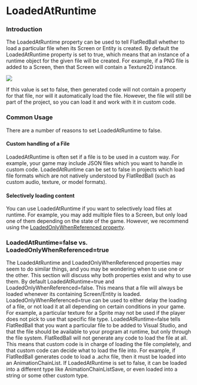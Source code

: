 # LoadedAtRuntime

### Introduction

The LoadedAtRuntime property can be used to tell FlatRedBall whether to load a particular file when its Screen or Entity is created. By default the LoadedAtRuntime property is set to true, which means that an instance of a runtime object for the given file will be created. For example, if a PNG file is added to a Screen, then that Screen will contain a Texture2D instance.

![](../../.gitbook/assets/2023-06-img\_6491c586e85be.png)

If this value is set to false, then generated code will not contain a property for that file, nor will it automatically load the file. However, the file will still be part of the project, so you can load it and work with it in custom code.

### Common Usage

There are a number of reasons to set LoadedAtRuntime to false.

#### Custom handling of a File

LoadedAtRuntime is often set if a file is to be used in a custom way. For example, your game may include JSON files which you want to handle in custom code. LoadedAtRuntime can be set to false in projects which load file formats which are not natively understood by FlatRedBall (such as custom audio, texture, or model formats).

#### Selectively loading content

You can use LoadedAtRuntime if you want to selectively load files at runtime. For example, you may add multiple files to a Screen, but only load one of them depending on the state of the game. However, we recommend using the [LoadedOnlyWhenReferenced property](../../frb/docs/index.php).

### LoadedAtRuntime=false vs. LoadedOnlyWhenReferenced=true

The LoadedAtRuntime and LoadedOnlyWhenReferenced properties may seem to do similar things, and you may be wondering when to use one or the other. This section will discuss why both properties exist and why to use them. By default LoadedAtRuntime=true and LoadedOnlyWhenReferenced=false. This means that a file will always be loaded whenever its containing Screen/Entity is loaded. LoadedOnlyWhenReferenced=true can be used to either delay the loading of a file, or not load it at all depending on certain conditions in your game. For example, a particular texture for a Sprite may not be used if the player does not pick to use that specific file type. LoadedAtRuntime=false tells FlatRedBall that you want a particular file to be added to Visual Studio, and that the file should be available to your program at runtime, but only through the file system. FlatRedBall will not generate any code to load the file at all. This means that custom code is in charge of loading the file completely, and that custom code can decide what to load the file into. For example, if FlatRedBall generates code to load a .achx file, then it must be loaded into an AnimationChainList. If LoadedAtRuntime is set to false, it can be loaded into a different type like AnimationChainListSave, or even loaded into a string or some other custom type.
